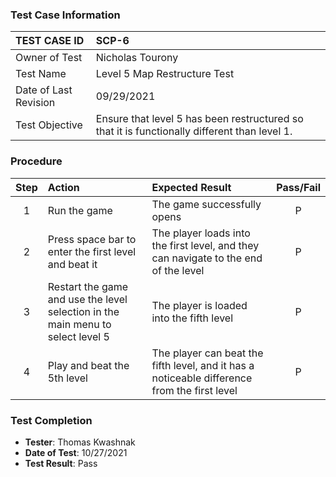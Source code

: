 ### Test Case Information

| TEST CASE ID | SCP-6 |
| :--- | :--- |
| Owner of Test | Nicholas Tourony |
| Test Name | Level 5 Map Restructure Test |
| Date of Last Revision | 09/29/2021 |
| Test Objective | Ensure that level 5 has been restructured so that it is functionally different than level 1. |

### Procedure

|Step | Action | Expected Result | Pass/Fail     |
|:---:| :---        |    :----  | :---: |
|1|Run the game|The game successfully opens|P|
|2|Press space bar to enter the first level and beat it|The player loads into the first level, and they can navigate to the end of the level|P|
|3|Restart the game and use the level selection in the main menu to select level 5|The player is loaded into the fifth level|P|
|4|Play and beat the 5th level|The player can beat the fifth level, and it has a noticeable difference from the first level|P|

### Test Completion

- **Tester**: Thomas Kwashnak
- **Date of Test**: 10/27/2021
- **Test Result**: Pass